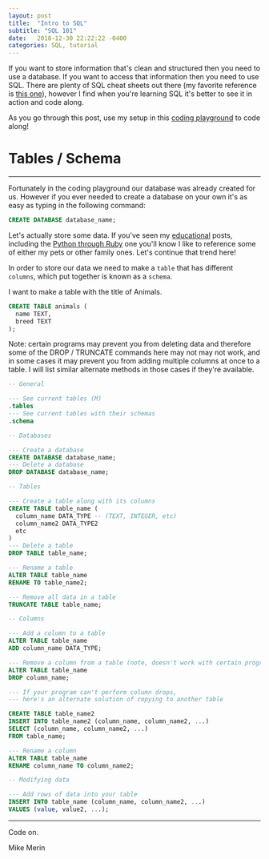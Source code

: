 ```yaml
---
layout: post
title:  "Intro to SQL"
subtitle: "SQL 101"
date:   2018-12-30 22:22:22 -0400
categories: SQL, tutorial
---
```

If you want to store information that's clean and structured then you need to use a database. If you want to access that information then you need to use SQL. There are plenty of SQL cheat sheets out there (my favorite reference is [this one](https://zeroturnaround.com/wp-content/uploads/2016/06/RebelLabs-SQL-cheat-sheet.png)), however I find when you're learning SQL it's better to see it in action and code along.
<!--more-->
As you go through this post, use my setup in this [coding playground](http://tpcg.io/zkrK2w) to code along!

# Tables / Schema
---

Fortunately in the coding playground our database was already created for us. However if you ever needed to create a database on your own it's as easy as typing in the following command:

```sql
CREATE DATABASE database_name;
```

Let's actually store some data. If you've seen my [educational](https://mikemerin.github.io/education/) posts, including the [Python through Ruby](https://mikemerin.github.io/Python-through-Ruby/#19-sorting-a-collection) one you'll know I like to reference some of either my pets or other family ones. Let's continue that trend here!

In order to store our data we need to make a `table` that has different `columns`, which put together is known as a `schema`.

I want to make a table with the title of Animals.


```sql
CREATE TABLE animals (
  name TEXT,
  breed TEXT
);
```

Note: certain programs may prevent you from deleting data and therefore some of the DROP / TRUNCATE commands here may not may not work, and in some cases it may prevent you from adding multiple columns at once to a table. I will list similar alternate methods in those cases if they're available.

```sql
-- General

--- See current tables (M)
.tables
--- See current tables with their schemas
.schema

-- Databases

--- Create a database
CREATE DATABASE database_name;
--- Delete a database
DROP DATABASE database_name;

-- Tables

--- Create a table along with its columns
CREATE TABLE table_name (
  column_name DATA_TYPE -- (TEXT, INTEGER, etc)
  column_name2 DATA_TYPE2
  etc
)
--- Delete a table
DROP TABLE table_name;

--- Rename a table
ALTER TABLE table_name
RENAME TO table_name2;

--- Remove all data in a table
TRUNCATE TABLE table_name;

-- Columns

--- Add a column to a table
ALTER TABLE table_name
ADD column_name DATA_TYPE;

--- Remove a column from a table (note, doesn't work with certain programs)
ALTER TABLE table_name
DROP column_name;

--- If your program can't perform column drops,
--- here's an alternate solution of copying to another table

CREATE TABLE table_name2
INSERT INTO table_name2 (column_name, column_name2, ...)
SELECT (column_name, column_name2, ...)
FROM table_name;

--- Rename a column
ALTER TABLE table_name
RENAME column_name TO column_name2;

-- Modifying data

--- Add rows of data into your table
INSERT INTO table_name (column_name, column_name2, ...)
VALUES (value, value2, ...);


```
---

Code on.

Mike Merin
